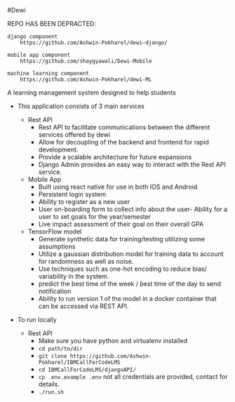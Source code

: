 #Dewi

REPO HAS BEEN DEPRACTED:     

    django component
        https://github.com/Ashwin-Pokharel/dewi-django/

    mobile app component
        https://github.com/shaygyawali/Dewi-Mobile

    machine learning component
        https://github.com/Ashwin-Pokharel/dewi-ML


A learning management system designed to help students

- This application consists of 3 main services
    - Rest API
        - Rest API to facilitate communications between the different services offered by dewi
        - Allow for decoupling of the backend and frontend for rapid development. 
        - Provide a scalable architecture for future expansions
        - Django Admin provides an easy way to interact with the Rest API service. 
    - Mobile App
        - Built using react native for use in both IOS and Android
        - Persistent login system
        - Ability to register as a new user
        - User on-boarding form to collect info about the user-
        Ability for a user to set goals for the year/semester
        - Live impact assessment of their goal on their overall GPA
    - TensorFlow model
        - Generate synthetic data for training/testing  utilizing some assumptions
        - Utilize a gaussian distribution model for training data to account for randomness as well as noise. 
        - Use techniques such as one-hot encoding to reduce bias/ variability in the system. 
        - predict the best time of the week / best time of the day to send notification
        - Ability to run version 1 of the model in a docker container that can be accessed via REST API.


- To run locally
    - Rest API
        - Make sure you have python and virtualenv installed
        - `cd path/to/dir`
        - `git clone https://github.com/Ashwin-Pokharel/IBMCallForCodeLMS`
        - `cd IBMCallForCodeLMS/djangoAPI/`
        - `cp .env.example .env` not all credentials are provided, contact for details.
        - `./run.sh`
